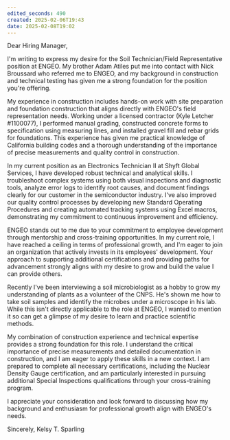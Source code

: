 ```yaml
---
edited_seconds: 490
created: 2025-02-06T19:43
date: 2025-02-08T19:02
---
```

Dear Hiring Manager,

I'm writing to express my desire for the Soil Technician/Field Representative position at ENGEO. My brother Adam Atiles put me into contact with Nick Broussard who referred me to ENGEO, and my background in construction and technical testing has given me a strong foundation for the position you're offering.

My experience in construction includes hands-on work with site preparation and foundation construction that aligns directly with ENGEO's field representation needs. Working under a licensed contractor (Kyle Letcher #1100077), I performed manual grading, constructed concrete forms to specification using measuring lines, and installed gravel fill and rebar grids for foundations. This experience has given me practical knowledge of California building codes and a thorough understanding of the importance of precise measurements and quality control in construction.

In my current position as an Electronics Technician II at Shyft Global Services, I have developed robust technical and analytical skills. I troubleshoot complex systems using both visual inspections and diagnostic tools, analyze error logs to identify root causes, and document findings clearly for our customer in the semiconductor industry. I've also improved our quality control processes by developing new Standard Operating Procedures and creating automated tracking systems using Excel macros, demonstrating my commitment to continuous improvement and efficiency.

ENGEO stands out to me due to your commitment to employee development through mentorship and cross-training opportunities. In my current role, I have reached a ceiling in terms of professional growth, and I'm eager to join an organization that actively invests in its employees' development. Your approach to supporting additional certifications and providing paths for advancement strongly aligns with my desire to grow and build the value I can provide others.

Recently I've been interviewing a soil microbiologist as a hobby to grow my understanding of plants as a volunteer of the CNPS. He's shown me how to take soil samples and identify the microbes under a microscope in his lab. While this isn't directly applicable to the role at ENGEO, I wanted to mention it so can get a glimpse of my desire to learn and practice scientific methods. 

My combination of construction experience and technical expertise provides a strong foundation for this role. I understand the critical importance of precise measurements and detailed documentation in construction, and I am eager to apply these skills in a new context. I am prepared to complete all necessary certifications, including the Nuclear Density Gauge certification, and am particularly interested in pursuing additional Special Inspections qualifications through your cross-training program.

I appreciate your consideration and look forward to discussing how my background and enthusiasm for professional growth align with ENGEO's needs.

Sincerely,
Kelsy T. Sparling